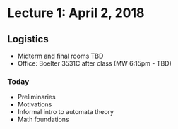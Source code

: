 # Lecture 1: April 2, 2018
## Logistics
* Midterm and final rooms TBD
* Office: Boelter 3531C after class (MW 6:15pm - TBD)
### Today
* Preliminaries
* Motivations
* Informal intro to automata theory
* Math foundations
